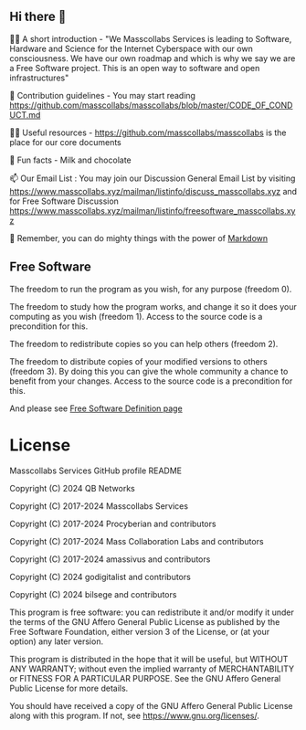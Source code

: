 ## Hi there 👋

🙋‍♀️ A short introduction - "We Masscollabs Services is leading to Software, Hardware and Science for the Internet Cyberspace with our own consciousness. We have our own roadmap and which is why we say we are a Free Software project. This is an open way to software and open infrastructures"

🌈 Contribution guidelines - You may start reading https://github.com/masscollabs/masscollabs/blob/master/CODE_OF_CONDUCT.md

👩‍💻 Useful resources - https://github.com/masscollabs/masscollabs is the place for our core documents

🍿 Fun facts - Milk and chocolate 

📫 Our Email List : You may join our Discussion General Email List by visiting https://www.masscollabs.xyz/mailman/listinfo/discuss_masscollabs.xyz and for Free Software Discussion https://www.masscollabs.xyz/mailman/listinfo/freesoftware_masscollabs.xyz

🧙 Remember, you can do mighty things with the power of [Markdown](https://docs.github.com/github/writing-on-github/getting-started-with-writing-and-formatting-on-github/basic-writing-and-formatting-syntax)

## Free Software

The freedom to run the program as you wish, for any purpose (freedom 0).

The freedom to study how the program works, and change it so it does your computing as you wish (freedom 1). Access to the source code is a precondition for this.

The freedom to redistribute copies so you can help others (freedom 2).

The freedom to distribute copies of your modified versions to others (freedom 3). By doing this you can give the whole community a chance to benefit from your changes. Access to the source code is a precondition for this.

And please see [Free Software Definition page](https://www.gnu.org/philosophy/free-sw.html)

# License

Masscollabs Services GitHub profile README

Copyright (C)  2024  QB Networks

Copyright (C)  2017-2024  Masscollabs Services

Copyright (C)  2017-2024  Procyberian and contributors

Copyright (C)  2017-2024  Mass Collaboration Labs and contributors

Copyright (C)  2017-2024  amassivus and contributors

Copyright (C) 2024 godigitalist and contributors

Copyright (C) 2024 bilsege and contributors

This program is free software: you can redistribute it and/or modify
it under the terms of the GNU Affero General Public License as published
by the Free Software Foundation, either version 3 of the License, or
(at your option) any later version.

This program is distributed in the hope that it will be useful,
but WITHOUT ANY WARRANTY; without even the implied warranty of
MERCHANTABILITY or FITNESS FOR A PARTICULAR PURPOSE.  See the
GNU Affero General Public License for more details.

You should have received a copy of the GNU Affero General Public License
along with this program.  If not, see <https://www.gnu.org/licenses/>.


